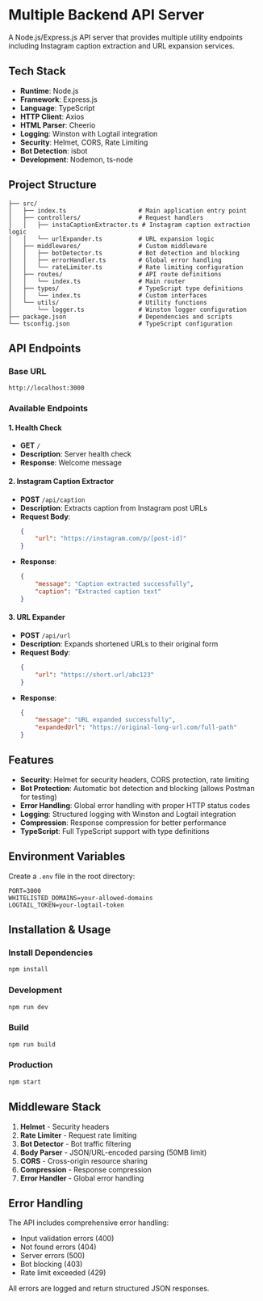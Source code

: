 # Multiple Backend API Server

A Node.js/Express.js API server that provides multiple utility endpoints including Instagram caption extraction and URL expansion services.

## Tech Stack

-   **Runtime**: Node.js
-   **Framework**: Express.js
-   **Language**: TypeScript
-   **HTTP Client**: Axios
-   **HTML Parser**: Cheerio
-   **Logging**: Winston with Logtail integration
-   **Security**: Helmet, CORS, Rate Limiting
-   **Bot Detection**: isbot
-   **Development**: Nodemon, ts-node

## Project Structure

```
├── src/
│   ├── index.ts                    # Main application entry point
│   ├── controllers/                # Request handlers
│   │   ├── instaCaptionExtractor.ts # Instagram caption extraction logic
│   │   └── urlExpander.ts          # URL expansion logic
│   ├── middlewares/                # Custom middleware
│   │   ├── botDetector.ts          # Bot detection and blocking
│   │   ├── errorHandler.ts         # Global error handling
│   │   └── rateLimiter.ts          # Rate limiting configuration
│   ├── routes/                     # API route definitions
│   │   └── index.ts                # Main router
│   ├── types/                      # TypeScript type definitions
│   │   └── index.ts                # Custom interfaces
│   └── utils/                      # Utility functions
│       └── logger.ts               # Winston logger configuration
├── package.json                    # Dependencies and scripts
└── tsconfig.json                   # TypeScript configuration
```

## API Endpoints

### Base URL

```
http://localhost:3000
```

### Available Endpoints

#### 1. Health Check

-   **GET** `/`
-   **Description**: Server health check
-   **Response**: Welcome message

#### 2. Instagram Caption Extractor

-   **POST** `/api/caption`
-   **Description**: Extracts caption from Instagram post URLs
-   **Request Body**:
    ```json
    {
        "url": "https://instagram.com/p/[post-id]"
    }
    ```
-   **Response**:
    ```json
    {
        "message": "Caption extracted successfully",
        "caption": "Extracted caption text"
    }
    ```

#### 3. URL Expander

-   **POST** `/api/url`
-   **Description**: Expands shortened URLs to their original form
-   **Request Body**:
    ```json
    {
        "url": "https://short.url/abc123"
    }
    ```
-   **Response**:
    ```json
    {
        "message": "URL expanded successfully",
        "expandedUrl": "https://original-long-url.com/full-path"
    }
    ```

## Features

-   **Security**: Helmet for security headers, CORS protection, rate limiting
-   **Bot Protection**: Automatic bot detection and blocking (allows Postman for testing)
-   **Error Handling**: Global error handling with proper HTTP status codes
-   **Logging**: Structured logging with Winston and Logtail integration
-   **Compression**: Response compression for better performance
-   **TypeScript**: Full TypeScript support with type definitions

## Environment Variables

Create a `.env` file in the root directory:

```env
PORT=3000
WHITELISTED_DOMAINS=your-allowed-domains
LOGTAIL_TOKEN=your-logtail-token
```

## Installation & Usage

### Install Dependencies

```bash
npm install
```

### Development

```bash
npm run dev
```

### Build

```bash
npm run build
```

### Production

```bash
npm start
```

## Middleware Stack

1. **Helmet** - Security headers
2. **Rate Limiter** - Request rate limiting
3. **Bot Detector** - Bot traffic filtering
4. **Body Parser** - JSON/URL-encoded parsing (50MB limit)
5. **CORS** - Cross-origin resource sharing
6. **Compression** - Response compression
7. **Error Handler** - Global error handling

## Error Handling

The API includes comprehensive error handling:

-   Input validation errors (400)
-   Not found errors (404)
-   Server errors (500)
-   Bot blocking (403)
-   Rate limit exceeded (429)

All errors are logged and return structured JSON responses.
